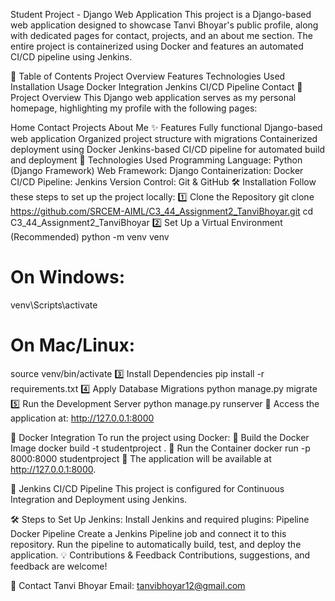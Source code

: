 Student Project - Django Web Application
This project is a Django-based web application designed to showcase Tanvi Bhoyar's public profile, along with dedicated pages for contact, projects, and an about me section. The entire project is containerized using Docker and features an automated CI/CD pipeline using Jenkins.

📑 Table of Contents
Project Overview
Features
Technologies Used
Installation
Usage
Docker Integration
Jenkins CI/CD Pipeline
Contact
🚀 Project Overview
This Django web application serves as my personal homepage, highlighting my profile with the following pages:

Home
Contact
Projects
About Me
✨ Features
Fully functional Django-based web application
Organized project structure with migrations
Containerized deployment using Docker
Jenkins-based CI/CD pipeline for automated build and deployment
🔧 Technologies Used
Programming Language: Python (Django Framework)
Web Framework: Django
Containerization: Docker
CI/CD Pipeline: Jenkins
Version Control: Git & GitHub
🛠 Installation
Follow these steps to set up the project locally:
1️⃣ Clone the Repository
git clone https://github.com/SRCEM-AIML/C3_44_Assignment2_TanviBhoyar.git
cd C3_44_Assignment2_TanviBhoyar
2️⃣ Set Up a Virtual Environment (Recommended)
python -m venv venv
# On Windows:
venv\Scripts\activate
# On Mac/Linux:
source venv/bin/activate
3️⃣ Install Dependencies
pip install -r requirements.txt
4️⃣ Apply Database Migrations
python manage.py migrate
5️⃣ Run the Development Server
python manage.py runserver
📍 Access the application at: http://127.0.0.1:8000

🐳 Docker Integration
To run the project using Docker:
🔹 Build the Docker Image
docker build -t studentproject .
🔹 Run the Container
docker run -p 8000:8000 studentproject
📍 The application will be available at http://127.0.0.1:8000.

🔄 Jenkins CI/CD Pipeline
This project is configured for Continuous Integration and Deployment using Jenkins.

🛠 Steps to Set Up Jenkins:
Install Jenkins and required plugins:
Pipeline
Docker Pipeline
Create a Jenkins Pipeline job and connect it to this repository.
Run the pipeline to automatically build, test, and deploy the application.
💡 Contributions & Feedback
Contributions, suggestions, and feedback are welcome!

📧 Contact
Tanvi Bhoyar
Email: tanvibhoyar12@gmail.com
